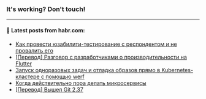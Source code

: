 ### It's working? Don't touch!

---
<!--
#### 🛠️ Technical stack:

![C++](https://img.shields.io/badge/C++-informational?logo=c%2B%2B&style=flat&logoColor=white&color=9C033A)
![Java](https://img.shields.io/badge/Java-informational?logo=java&style=flat&logoColor=white&color=007396)
![Kotlin](https://img.shields.io/badge/Kotlin-informational?logo=Kotlin&style=flat&logoColor=white&color=0095D5)
![JS](https://img.shields.io/badge/JS-informational?logo=javaScript&style=flat&logoColor=black&color=F7Df1E) <br>
![HTML5](https://img.shields.io/badge/HTML5-informational?logo=html5&style=flat&logoColor=white&color=E34F26)
![CSS3](https://img.shields.io/badge/CSS3-informational?logo=css3&style=flat&logoColor=white&color=157286)
![Sass](https://img.shields.io/badge/Saas-informational?logo=sass&style=flat&logoColor=white&color=hotpink)
![PHP](https://img.shields.io/badge/PHP-informational?logo=php&style=flat&logoColor=white&color=777BB4) <br>
![WebPAck](https://img.shields.io/badge/WebPack-informational?logo=webPack&style=flat&logoColor=white&color=FF6F00)
![Bootstrap](https://img.shields.io/badge/Bootstrap-informational?logo=Bootstrap&style=flat&logoColor=white&color=7952B3)
![MySQL](https://img.shields.io/badge/MySQL-informational?logo=MySQL&style=flat&logoColor=white&color=00f) <br>
![NodeJS](https://img.shields.io/badge/NodeJS-informational?logo=node.js&style=flat&logoColor=white&color=43853D)
![Spring](https://img.shields.io/badge/Spring-informational?logo=Spring&style=flat&logoColor=white&color=0A9EDC)
![Angular](https://img.shields.io/badge/Vue-informational?logo=vue.js&style=flat&logoColor=white&color=red)
![Git](https://img.shields.io/badge/Git-informational?logo=git&style=flat&logoColor=white&color=darkorange)

___
-->

#### 💬 Latest posts from habr.com:

<!-- BLOG-POST-LIST:START -->
- [Как провести юзабилити-тестирование с респондентом и не провалить его](https://habr.com/ru/post/673884/?utm_source=habrahabr&utm_medium=rss&utm_campaign=673884)
- [[Перевод] Разговор с разработчиками о производительности на Flutter](https://habr.com/ru/post/674508/?utm_source=habrahabr&utm_medium=rss&utm_campaign=674508)
- [Запуск одноразовых задач и отладка образов прямо в Kubernetes-кластере с помощью werf](https://habr.com/ru/post/671960/?utm_source=habrahabr&utm_medium=rss&utm_campaign=671960)
- [Когда действительно пора делать микросервисы](https://habr.com/ru/post/674298/?utm_source=habrahabr&utm_medium=rss&utm_campaign=674298)
- [[Перевод] Вышел Git 2.37](https://habr.com/ru/post/674478/?utm_source=habrahabr&utm_medium=rss&utm_campaign=674478)
<!-- BLOG-POST-LIST:END -->
